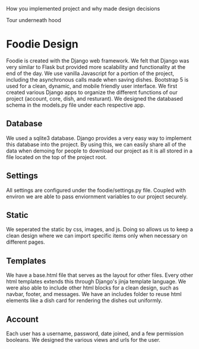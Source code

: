 How you implemented project and why made design decisions

Tour underneath hood

# Foodie Design
Foodie is created with the Django web framework. We felt that Django was very similar to Flask but provided more scalability and functionality at the end of the day. We use vanilla Javascript for a portion of the project, including the asynchronous calls made when saving dishes. Bootstrap 5 is used for a clean, dynamic, and mobile friendly user interface. We first created various Django apps to organize the different functions of our project (account, core, dish, and resturant). We designed the databased schema in the models.py file under each respective app.

## Database
We used a sqlite3 database. Django provides a very easy way to implement this database into the project. By using this, we can easily share all of the data when demoing for people to download our project as it is all stored in a file located on the top of the project root.

## Settings
All settings are configured under the foodie/settings.py file. Coupled with environ we are able to pass enviornment variables to our project securely. 

## Static
We seperated the static by css, images, and js. Doing so allows us to keep a clean design where we can import specific items only when necessary on different pages.

## Templates
We have a base.html file that serves as the layout for other files. Every other html templates extends this through Django's jinja template language. We were also able to include other html blocks for a clean design, such as navbar, footer, and messages. We have an includes folder to reuse html elements like a dish card for rendering the dishes out uniformly.

## Account
Each user has a username, password, date joined, and a few permission booleans. We designed the various views and urls for the user.

